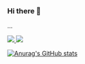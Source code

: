 ### Hi there 👋
...


<a href="https://sponge-mind-3a2.notion.site/Somang-Ku-3a65acc077e74b4a9790b4ecefa33712" target="_blank"><img src="https://img.shields.io/badge/Portfolio-000000?style=flat-square&logo=Notion&logoColor=white"/>
  <a href="" target="_blank"><img src="https://img.shields.io/badge/Dev&StudyBlog-20C997?style=flat-square&logo=velog&logoColor=black"/>
  
  
![Anurag's GitHub stats](https://github-readme-stats.vercel.app/api?username=9somang&show_icons=true&theme=radical)
